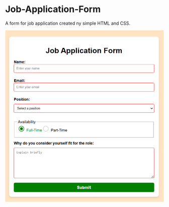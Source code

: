 # Job-Application-Form
A form for job application created ny simple HTML and CSS.

![Job_application_screenshot](<Screenshot (1050).png>)